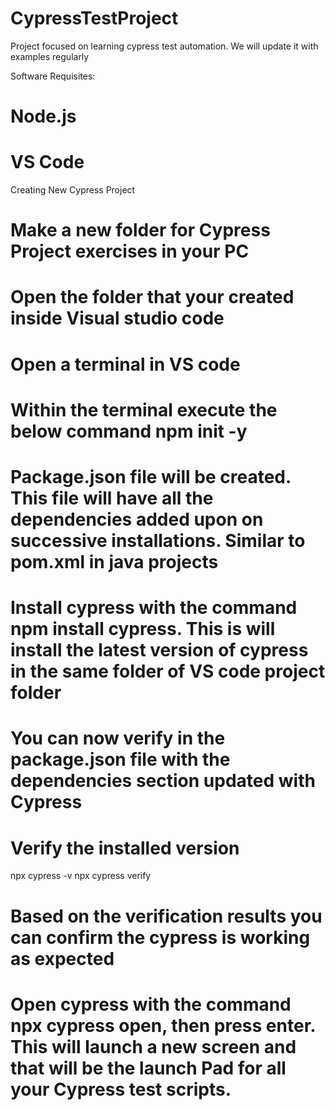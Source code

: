 # CypressTestProject

Project focused on learning cypress test automation. We will update it with examples regularly

Software Requisites: 

# Node.js
# VS Code

Creating New Cypress Project

# Make a new folder for Cypress Project exercises in your PC 
# Open the folder that your created inside Visual studio code 
# Open a terminal in VS code 
# Within the terminal execute the below command npm init -y 
# Package.json file will be created. This file will have all the dependencies added upon on successive installations. Similar to pom.xml in java projects 
# Install cypress with the command npm install cypress. This is will install the latest version of cypress in the same folder of VS code project folder 
# You can now verify in the package.json file with the dependencies section updated with Cypress 
# Verify the installed version 
  npx cypress -v 
  npx cypress verify 
# Based on the verification results you can confirm the cypress is working as expected 
# Open cypress with the command npx cypress open, then press enter. This will launch a new screen and that will be the launch Pad for all your Cypress test scripts.

